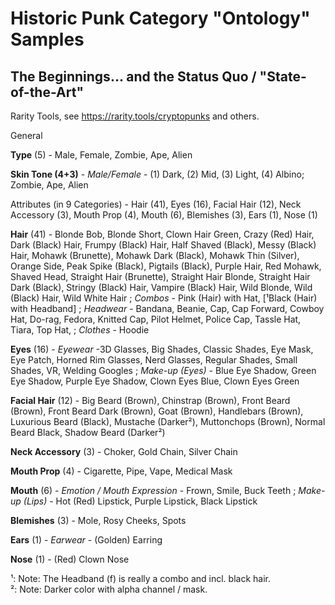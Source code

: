 # Historic Punk Category "Ontology" Samples



## The Beginnings...  and the Status Quo / "State-of-the-Art"

Rarity Tools, see <https://rarity.tools/cryptopunks>
and others.

General 

**Type** (5) -  Male, Female, Zombie, Ape, Alien

**Skin Tone (4+3)** -  _Male/Female_ - (1) Dark, (2) Mid, (3) Light, (4) Albino; Zombie, Ape, Alien


Attributes (in 9 Categories) - Hair (41), Eyes (16), Facial Hair (12), Neck Accessory (3), Mouth Prop (4), Mouth (6), Blemishes (3), Ears (1), Nose (1)


**Hair** (41) -
Blonde Bob, Blonde Short,  Clown Hair Green,
Crazy (Red) Hair,  Dark (Black) Hair,  Frumpy (Black) Hair,
Half Shaved (Black), Messy (Black) Hair,
Mohawk (Brunette), Mohawk Dark (Black),
Mohawk Thin (Silver), Orange Side,
Peak Spike (Black), Pigtails (Black), Purple Hair, Red Mohawk, Shaved Head,
Straight Hair (Brunette), Straight Hair Blonde, Straight Hair Dark (Black),
Stringy (Black) Hair, Vampire (Black) Hair, Wild Blonde, Wild (Black) Hair, Wild White Hair
; _Combos_ -  Pink (Hair) with Hat,  [¹Black (Hair) with Headband]
; _Headwear_ -
Bandana, Beanie, Cap, Cap Forward,
Cowboy Hat, Do-rag, Fedora, Knitted Cap,
Pilot Helmet, Police Cap, Tassle Hat, Tiara,
Top Hat,
; _Clothes_ - Hoodie


**Eyes** (16) -  _Eyewear_ -3D Glasses, Big Shades, Classic Shades, Eye Mask,
Eye Patch, Horned Rim Glasses, Nerd Glasses, Regular Shades,
Small Shades, VR, Welding Googles
; _Make-up (Eyes)_ -  Blue Eye Shadow, Green Eye Shadow, Purple Eye Shadow,
Clown Eyes Blue, Clown Eyes Green


**Facial Hair** (12) - Big Beard (Brown), Chinstrap (Brown),
Front Beard (Brown), Front Beard Dark (Brown), Goat (Brown),
Handlebars (Brown),
Luxurious Beard (Black), Mustache (Darker²),
Muttonchops (Brown),
Normal Beard Black, Shadow Beard (Darker²)

**Neck Accessory** (3) -  Choker, Gold Chain, Silver Chain

**Mouth Prop** (4) - Cigarette,  Pipe, Vape, Medical Mask

**Mouth** (6) - _Emotion / Mouth Expression_ - Frown, Smile, Buck Teeth
; _Make-up (Lips)_ - Hot (Red) Lipstick, Purple Lipstick, Black Lipstick

**Blemishes** (3) - Mole, Rosy Cheeks, Spots

**Ears** (1) - _Earwear_ - (Golden) Earring

**Nose** (1) - (Red) Clown Nose


¹:  Note: The Headband (f) is really a combo and incl. black hair.  <br>
²:  Note: Darker color with alpha channel / mask.

